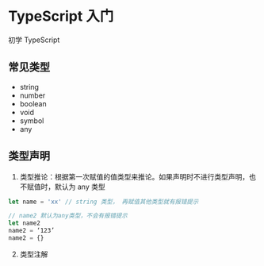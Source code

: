# TypeScript 入门

初学 TypeScript

## 常见类型

- string
- number
- boolean
- void
- symbol
- any

## 类型声明

1. 类型推论：根据第一次赋值的值类型来推论。如果声明时不进行类型声明，也不赋值时，默认为 any 类型

```javascript
let name = 'xx' // string 类型， 再赋值其他类型就有报错提示

// name2 默认为any类型，不会有报错提示
let name2
name2 = ‘123’
name2 = {}
```

2. 类型注解
